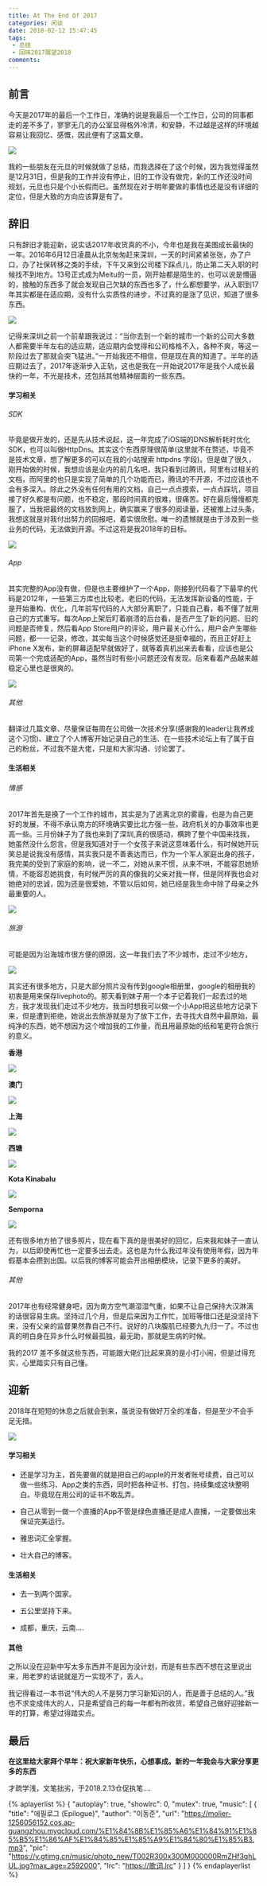 ```yaml
---
title: At The End Of 2017
categories: 闲谈
date: 2018-02-12 15:47:45
tags:
 - 总结
 - 回味2017展望2018
comments:
---
```


## 前言

今天是2017年的最后一个工作日，准确的说是我最后一个工作日，公司的同事都走的差不多了，寥寥无几的办公室显得格外冷清，和安静，不过越是这样的环境越容易让我回忆、感慨，因此便有了这篇文章。

![](https://wx4.sinaimg.cn/large/006tKfTcgy1fodqkq8305j31hc0u07fp.jpg)

<!--more-->

我的一些朋友在元旦的时候就做了总结，而我选择在了这个时候，因为我觉得虽然是12月31日，但是我的工作并没有停止，旧的工作没有做完，新的工作还没时间规划，元旦也只是个小长假而已。虽然现在对于明年要做的事情也还是没有详细的定位，但是大致的方向应该算是有了。

## 辞旧

只有辞旧才能迎新，说实话2017年收货真的不小，今年也是我在美图成长最快的一年。2016年6月12日凌晨从北京匆匆赶来深圳，一天的时间紧紧张张，办了户口，办了社保转移之类的手续，下午又来到公司楼下踩点儿，防止第二天入职的时候找不到地方。13号正式成为Meitu的一员，刚开始都是陌生的，也可以说是懵逼的，接触的东西多了就会发现自己欠缺的东西也多了，什么都想要学，从入职到17年其实都是在适应期，没有什么实质性的进步，不过真的是涨了见识，知道了很多东西。

![](https://wx3.sinaimg.cn/large/006tKfTcgy1fodr6rjwo5j31kw0c5kjl.jpg)

记得来深圳之前一个前辈跟我说过：“当你去到一个新的城市一个新的公司大多数人都需要半年左右的适应期，适应期内会觉得和公司格格不入，各种不爽，等这一阶段过去了那就会突飞猛进。”一开始我还不相信，但是现在真的知道了。半年的适应期过去了，2017年逐渐步入正轨，这也是我在一开始说2017年是我个人成长最快的一年，不光是技术，还包括其他精神层面的一些东西。

#### 学习相关

###### SDK

毕竟是做开发的，还是先从技术说起，这一年完成了iOS端的DNS解析耗时优化SDK，也可以叫做HttpDns。其实这个东西原理很简单(这里就不在赘述，毕竟不是技术文章，想了解更多的可以在我的小站搜索 httpdns 字段)。但是做了很久，刚开始做的时候，我想应该是业内的前几名吧，我只看到过腾讯，阿里有过相关的文档，而阿里的也只是实现了简单的几个功能而已，腾讯的不开源，不过应该也不会有多深入。除此之外没有任何有用的文档，自己一点点摸索，一点点踩坑，项目接了好久都是有问题，也不稳定，那段时间真的很难，很痛苦。好在最后慢慢都克服了，当我把最终的文档放到网上，确实赢来了很多的阅读量，还被推上过头条，我想这就是对我付出努力的回报吧，着实很欣慰。唯一的遗憾就是由于涉及到一些业务的代码，无法做到开源。不过这将是我2018年的目标。

![](https://wx3.sinaimg.cn/large/006tKfTcgy1fodsdsa6zkj30eq08ct8x.jpg)

###### App

其实完整的App没有做，但是也主要维护了一个App，刚接到代码看了下最早的代码是2012年，一些第三方库也比较老。老旧的代码，无法发挥新设备的性能，于是开始重构、优化，几年前写代码的人大部分离职了，只能自己看，看不懂了就用自己的方式重写。每次App上架后盯着崩溃的后台看，是否产生了新的问题、旧的问题是否修复，然后看App Store用户的评论，用户最关心什么，用户会产生哪些问题，都一一记录，修改，其实每当这个时候感觉还是挺幸福的，而且正好赶上iPhone X发布，新的屏幕适配早就做好了，就等着真机出来去看看，应该也是公司第一个完成适配的App，虽然当时有些小问题还没有发现。后来看着产品越来越稳定心里也是很爽的。

![](https://wx3.sinaimg.cn/large/006tKfTcgy1fodshg1fk6j31kw13hhdt.jpg)

###### 其他

翻译过几篇文章、尽量保证每周在公司做一次技术分享(感谢我的leader让我养成这个习惯)、建立了个人博客开始记录自己的生活、在一些技术论坛上有了属于自己的粉丝，不过我不是大佬，只是和大家沟通、讨论罢了。

#### 生活相关

###### 情感

2017年首先是换了一个工作的城市，其实是为了逃离北京的雾霾，也是为自己更好的发展，不得不承认南方的环境确实要比北方强一些，政府机关的办事效率也更高一些。三月份妹子为了我也来到了深圳,真的很感动，横跨了整个中国来找我，她虽然没什么怨言，但是我知道对于一个女孩子来说这意味着什么，有时候她开玩笑总是说我没有感情，其实我只是不善表达而已，作为一个军人家庭出身的孩子，我完美的受到了家庭的影响，说一不二，对她从来不惯，从来不哄，不能容忍她矫情，不能容忍她挑食，有时候严厉的真的像我的父亲对我一样，但是同样我也会对她绝对的忠诚，因为还是很爱她，不管以后如何，她已经是我生命中除了母亲之外最重要的人。

![](https://wx4.sinaimg.cn/large/006tKfTcgy1fodsmhxyi2j31kw1c4qeh.jpg)

###### 旅游

可能是因为沿海城市很方便的原因，这一年我们去了不少城市，走过不少地方，

![](https://wx2.sinaimg.cn/large/006tKfTcgy1fodt98c9ojj31kw0iab29.jpg)

其实还有很多地方，只是大部分照片没有传到google相册里，google的相册我的初衷是用来保存livephoto的。那天看到妹子用一个本子记着我们一起去过的地方，我才发现我们走过不少地方。我当时想我可以做一个小App把这些地方记录下来，但是遭到拒绝，她说出去旅游就是为了放下工作，去寻找大自然中最原始，最纯净的东西，她不想因为这个增加我的工作量，而且用最原始的纸和笔更符合旅行的意义。

**香港**

![](https://wx4.sinaimg.cn/large/006tKfTcgy1fodtibvhsbj31kw16rx6r.jpg)

**澳门**

![](https://wx3.sinaimg.cn/large/006tKfTcgy1fodtjh9f65j31kw0z9npe.jpg)


**上海**

![](https://wx2.sinaimg.cn/large/006tKfTcgy1fodtkpsycej31kw0kl4qr.jpg)

**西塘**

![](https://wx3.sinaimg.cn/large/006tKfTcgy1fodtlu9fq7j31kw15v4qu.jpg)

**Kota Kinabalu**

![](https://wx3.sinaimg.cn/large/006tKfTcgy1fodtmeey2yj31kw0tm4qu.jpg)

**Semporna**

![](https://wx3.sinaimg.cn/large/006tKfTcgy1fodtqde670j31kw15qhdy.jpg)

还有很多地方拍了很多照片，现在看下真的是很美好的回忆，后来我和妹子一直认为，以后即使再忙也一定要多出去走。这也是为什么我过年没有使用年假，因为年假基本会攒到出国。以后我的博客可能会开出相册模块，记录下更多的美好。

###### 其他

2017年也有经常健身吧，因为南方空气潮湿湿气重，如果不让自己保持大汉淋漓的话很容易生病。坚持过几个月，但是后来因为工作忙，加班等借口还是没坚持下来，没有父亲的监督果然靠自己不行。说好的八块腹肌已经要九九归一了。不过也真的明白身在异乡什么时候最孤独，最无助，那就是生病的时候。

我的2017 差不多就这些东西，可能跟大佬们比起来真的是小打小闹，但是过得充实，心里踏实只有自己懂。

## 迎新

2018年在短短的休息之后就会到来，虽说没有做好万全的准备，但是至少不会手足无措。

![](https://wx4.sinaimg.cn/large/006tKfTcgy1foducrbfzwj31hc0xc1jn.jpg)

#### 学习相关

* 还是学习为主，首先要做的就是把自己的apple的开发者账号续费，自己可以做一些练习、App之类的东西，同时把各种证书、打包，持续集成这块整明白。毕竟现在用公司的证书不敢乱弄。

* 自己从零到一做一个直播的App不管是绿色直播还是成人直播，一定要做出来保证完美运行。

* 雅思词汇全掌握。

* 壮大自己的博客。

#### 生活相关

* 去一到两个国家。

* 五公里坚持下来。

* 成都，重庆，云南....

#### 其他

之所以没在迎新中写太多东西并不是因为没计划，而是有些东西不想在这里说出来，用老罗的话说就是万一实现不了，丢人。

我记得看过一本书说“伟大的人不是努力学习新知识的人，而是善于总结的人。”我也不求变成伟大的人，只是希望自己的每一年都有所收货，希望自己做好迎接新一年的打算，希望过得踏实点。

## 最后

**在这里给大家拜个早年：祝大家新年快乐，心想事成。新的一年我会与大家分享更多的东西**

才疏学浅，文笔拙劣，于2018.2.13仓促执笔....

{% aplayerlist %}
{
    "autoplay": true,
    "showlrc": 0,
    "mutex": true,
    "music": [
        {
            "title": "에필로그 (Epilogue)",
            "author": "이동준",
            "url": "https://molier-1256056152.cos.ap-guangzhou.myqcloud.com/%E1%84%8B%E1%85%A6%E1%84%91%E1%85%B5%E1%86%AF%E1%84%85%E1%85%A9%E1%84%80%E1%85%B3.mp3",
            "pic": "https://y.gtimg.cn/music/photo_new/T002R300x300M000000RmZHf3qhLUL.jpg?max_age=2592000",
            "lrc": "https://歌词.lrc"
        }
    ]
}
{% endaplayerlist %}
